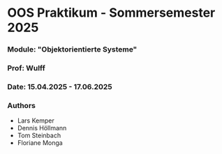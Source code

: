 # OOS Praktikum - Sommersemester 2025

### Module: "Objektorientierte Systeme"

### Prof: Wulff

### Date: 15.04.2025 - 17.06.2025

### Authors

- Lars Kemper
- Dennis Höllmann
- Tom Steinbach
- Floriane Monga